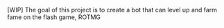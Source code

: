 [WIP]
The goal of this project is to create a bot that can level up and farm fame on the flash game, ROTMG